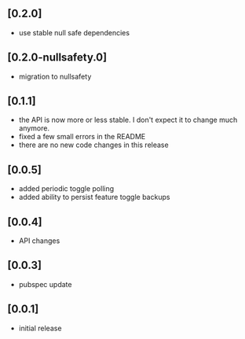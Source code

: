 ## [0.2.0]

* use stable null safe dependencies

## [0.2.0-nullsafety.0]

* migration to nullsafety

## [0.1.1]

* the API is now more or less stable. I don't expect it to change much anymore.
* fixed a few small errors in the README
* there are no new code changes in this release 

## [0.0.5]

* added periodic toggle polling
* added ability to persist feature toggle backups

## [0.0.4]

* API changes

## [0.0.3]

* pubspec update


## [0.0.1]

* initial release
